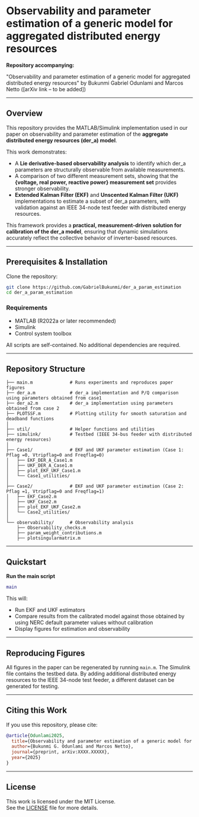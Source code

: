 # Observability and parameter estimation of a generic model for aggregated distributed energy resources  

**Repository accompanying:**

"Observability and parameter estimation of a generic model for aggregated distributed energy resources" by Bukunmi Gabriel Odunlami and Marcos Netto ([arXiv link – to be added])  

---

## Overview
This repository provides the MATLAB/Simulink implementation used in our paper on observability and parameter estimation of the **aggregate distributed energy resources (der_a) model**.  

This work demonstrates:  
- A **Lie derivative-based observability analysis** to identify which der_a parameters are structurally observable from available measurements.  
- A comparison of two different measurement sets, showing that the **{voltage, real power, reactive power} measurement set** provides stronger observability.  
- **Extended Kalman Filter (EKF)** and **Unscented Kalman Filter (UKF)** implementations to estimate a subset of der_a parameters, with validation against an IEEE 34-node test feeder with distributed energy resources.

This framework provides a **practical, measurement-driven solution for calibration of the der_a model**, ensuring that dynamic simulations accurately reflect the collective behavior of inverter-based resources.

---

## Prerequisites & Installation
Clone the repository:
```bash
git clone https://github.com/GabrielBukunmi/der_a_param_estimation
cd der_a_param_estimation
```

### Requirements
- MATLAB (R2022a or later recommended)  
- Simulink  
- Control system toolbox  

All scripts are self-contained. No additional dependencies are required.  

---

## Repository Structure
```
├── main.m              # Runs experiments and reproduces paper figures
├── der_a.m             # der_a implementation and P/Q comparison using parameters obtained from case1
├── der_a2.m            # der_a implementation using parameters obtained from case 2
├── PLOTSSF.m           # Plotting utility for smooth saturation and deadband functions
│
├── util/               # Helper functions and utilities
├── simulink/           # Testbed (IEEE 34-bus feeder with distributed energy resources)
│
├── Case1/              # EKF and UKF parameter estimation (Case 1: Pflag =0, Vtripflag=0 and Freqflag=0)
│   ├── EKF_DER_A_Case1.m
│   ├── UKF_DER_A_Case1.m
│   ├── plot_EKF_UKF_Case1.m
│   └── Case1_utilities/
│
├── Case2/              # EKF and UKF parameter estimation (Case 2: Pflag =1, Vtripflag=0 and Freqflag=1)
│   ├── EKF_Case2.m
│   ├── UKF_Case2.m
│   ├── plot_EKF_UKF_Case2.m
│   └── Case2_utilities/
│
└── observability/      # Observability analysis
    ├── Observability_checks.m
    ├── param_weight_contributions.m
    ├── plotsingularmatrix.m
```

---

## Quickstart
 **Run the main script**  
   ```matlab
   main
   ```
   This will:  
   - Run EKF and UKF estimators  
   - Compare results from the calibrated model against those obtained by using NERC default parameter values without calibration
   - Display figures for estimation and observability

---

## Reproducing Figures
All figures in the paper can be regenerated by running `main.m`.  The Simulink file contains the testbed data. By adding additional distributed energy resources to the IEEE 34-node test feeder, a different dataset can be generated for testing.


---

## Citing this Work
If you use this repository, please cite:  

```bibtex
@article{Odunlami2025,
  title={Observability and parameter estimation of a generic model for aggregated distributed energy resources},
  author={Bukunmi G. Odunlami and Marcos Netto},
  journal={preprint, arXiv:XXXX.XXXXX},
  year={2025}
}
```

---

## License
This work is licensed under the MIT License.  
See the [LICENSE](LICENSE) file for more details.  
